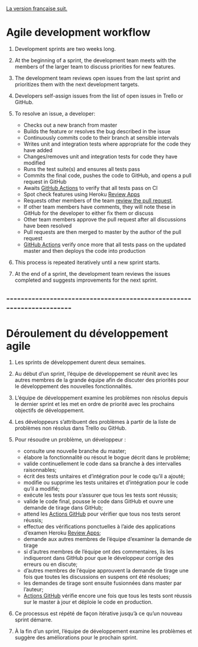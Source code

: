 [La version française suit.](#développement-agile-au-snc)

# Agile development workflow

1. Development sprints are two weeks long.
2. At the beginning of a sprint, the development team meets with the members of the larger team to discuss priorities for new features.
3. The development team reviews open issues from the last sprint and prioritizes them with the next development targets.
4. Developers self-assign issues from the list of open issues in Trello or GitHub.
5. To resolve an issue, a developer:

   - Checks out a new branch from master
   - Builds the feature or resolves the bug described in the issue
   - Continuously commits code to their branch at sensible intervals
   - Writes unit and integration tests where appropriate for the code they have added
   - Changes/removes unit and integration tests for code they have modified
   - Runs the test suite(s) and ensures all tests pass
   - Commits the final code, pushes the code to GitHub, and opens a pull request in GitHub
   - Awaits [GitHub Actions](https://github.com/features/actions) to verify that all tests pass on CI
   - Spot check features using Heroku [Review Apps](https://devcenter.heroku.com/articles/github-integration-review-apps)
   - Requests other members of the team [review the pull request](https://github.com/cds-snc/cra-claim-tax-benefits/blob/master/docs/CODE-REVIEW-GUIDELINES.md).
   - If other team members have comments, they will note these in GitHub for the developer to either fix them or discuss
   - Other team members approve the pull request after all discussions have been resolved
   - Pull requests are then merged to master by the author of the pull request
   - [GitHub Actions](https://github.com/features/actions) verify once more that all tests pass on the updated master and then deploys the code into production

6. This process is repeated iteratively until a new sprint starts.
7. At the end of a sprint, the development team reviews the issues completed and suggests improvements for the next sprint.

## ---------------------------------------------------------------------

# Déroulement du développement agile

1. Les sprints de développement durent deux semaines.
2. Au début d’un sprint, l’équipe de développement se réunit avec les autres membres de la grande équipe afin de discuter des priorités pour le développement des nouvelles fonctionnalités.
3. L’équipe de développement examine les problèmes non résolus depuis le dernier sprint et les met en ordre de priorité avec les prochains objectifs de développement.
4. Les développeurs s’attribuent des problèmes à partir de la liste de problèmes non résolus dans Trello ou GitHub.
5. Pour résoudre un problème, un développeur :

   - consulte une nouvelle branche du master;
   - élabore la fonctionnalité ou résout le bogue décrit dans le problème;
   - valide continuellement le code dans sa branche à des intervalles raisonnables;
   - écrit des tests unitaires et d’intégration pour le code qu’il a ajouté;
   - modifie ou supprime les tests unitaires et d’intégration pour le code qu’il a modifié;
   - exécute les tests pour s’assurer que tous les tests sont réussis;
   - valide le code final, pousse le code dans GitHub et ouvre une demande de tirage dans GitHub;
   - attend les [Actions GitHub](https://github.com/features/actions) pour vérifier que tous nos tests seront réussis;
   - effectue des vérifications ponctuelles à l’aide des applications d’examen Heroku [Review Apps](https://devcenter.heroku.com/articles/github-integration-review-apps);
   - demande aux autres membres de l’équipe d’examiner la demande de tirage
   - si d’autres membres de l’équipe ont des commentaires, ils les indiqueront dans GitHub pour que le développeur corrige des erreurs ou en discute;
   - d’autres membres de l’équipe approuvent la demande de tirage une fois que toutes les discussions en suspens ont été résolues;
   - les demandes de tirage sont ensuite fusionnées dans master par l’auteur;
   - [Actions GitHub](https://github.com/features/actions) vérifie encore une fois que tous les tests sont réussis sur le master à jour et déploie le code en production.

6. Ce processus est répété de façon itérative jusqu’à ce qu’un nouveau sprint démarre.
7. À la fin d’un sprint, l’équipe de développement examine les problèmes et suggère des améliorations pour le prochain sprint.
